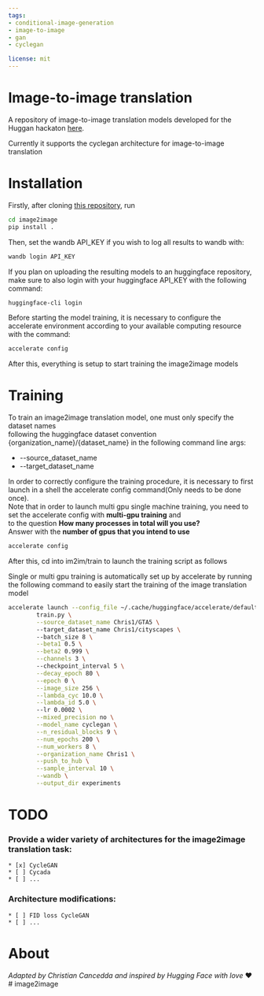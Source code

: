 ```yaml
---
tags:
- conditional-image-generation
- image-to-image
- gan
- cyclegan

license: mit
---
```


# Image-to-image translation
A repository of image-to-image translation models developed for the Huggan hackaton [here](https://github.com/huggingface/community-events/tree/main/huggan).   

Currently it supports the cyclegan architecture for image-to-image translation


# Installation

Firstly, after cloning [this repository](https://github.com/chris1nexus/image2image.git), run   
```bash
cd image2image
pip install .
```

Then, set the wandb API_KEY if you wish to log all results to wandb with:   
```bash
wandb login API_KEY
```

If you plan on uploading the resulting models to an huggingface repository, make sure to also login with your huggingface API_KEY with the following command:   
```bash
huggingface-cli login 
```

Before starting the model training, it is necessary to configure the accelerate environment according to your available computing resource with the command:  
```bash
accelerate config
```

After this, everything is setup to start training the image2image models



# Training

To train an image2image translation model, one must only specify the dataset names   
following the huggingface dataset convention {organization_name}/{dataset_name} in the following command line args:   
* --source_dataset_name
* --target_dataset_name 

In order to correctly configure the training procedure, it is necessary to first launch in a shell the accelerate config command(Only needs to be done once).  
Note that in order to launch multi gpu single machine training, you need to set the accelerate config with **multi-gpu training** and   
to the question **How many processes in total will you use?**   
Answer with the **number of gpus that you intend to use** 
```bash
accelerate config
```

After this, cd into im2im/train to launch the training script as follows

Single or multi gpu training is automatically set up by accelerate by running the following command to easily start the training of the image translation model


```bash
accelerate launch --config_file ~/.cache/huggingface/accelerate/default_config.yaml \
        train.py \
        --source_dataset_name Chris1/GTA5 \ 
        --target_dataset_name Chris1/cityscapes \        
        --batch_size 8 \
        --beta1 0.5 \
        --beta2 0.999 \
        --channels 3 \ 
        --checkpoint_interval 5 \
        --decay_epoch 80 \
        --epoch 0 \
        --image_size 256 \
        --lambda_cyc 10.0 \
        --lambda_id 5.0 \ 
        --lr 0.0002 \
        --mixed_precision no \
        --model_name cyclegan \
        --n_residual_blocks 9 \
        --num_epochs 200 \
        --num_workers 8 \
        --organization_name Chris1 \
        --push_to_hub \
        --sample_interval 10 \
        --wandb \
        --output_dir experiments
```
# TODO

### Provide a wider variety of architectures for the image2image translation task:     
    * [x] CycleGAN   
    * [ ] Cycada    
    * [ ] ...       

### Architecture modifications:  
    * [ ] FID loss CycleGAN  
    * [ ] ...     


# About


_Adapted by Christian Cancedda and inspired by Hugging Face with love_ ❤️# image2image
